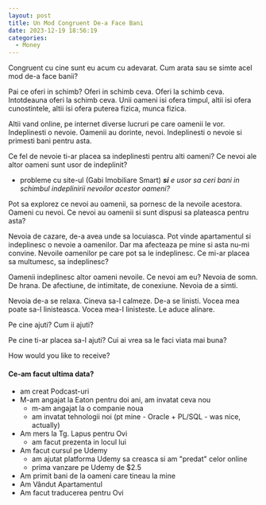 ```yaml
---
layout: post
title: Un Mod Congruent De-a Face Bani
date: 2023-12-19 18:56:19
categories:
  - Money
---
```

Congruent cu cine sunt eu acum cu adevarat. Cum arata sau se simte acel mod de-a face banii?

Pai ce oferi in schimb? Oferi in schimb ceva. Oferi la schimb ceva. Intotdeauna oferi la schimb ceva. Unii oameni isi ofera timpul, altii isi ofera cunostintele, altii isi ofera puterea fizica, munca fizica. 

Altii vand online, pe internet diverse lucruri pe care oamenii le vor. 
Indeplinesti o nevoie. Oamenii au dorinte, nevoi.
Indeplinesti o nevoie si primesti bani pentru asta. 

Ce fel de nevoie ti-ar placea sa indeplinesti pentru alti oameni? 
Ce nevoi ale altor oameni sunt usor de indeplinit?
- probleme cu site-ul (Gabi Imobiliare Smart)
***si** e usor sa ceri bani in schimbul indeplinirii nevoilor acestor oameni?*

Pot sa explorez ce nevoi au oamenii, sa pornesc de la nevoile acestora. Oameni cu nevoi. Ce nevoi au oamenii si sunt dispusi sa plateasca pentru asta?

Nevoia de cazare, de-a avea unde sa locuiasca. Pot vinde apartamentul si indeplinesc o nevoie a oamenilor. Dar ma afecteaza pe mine si asta nu-mi convine. Nevoile oamenilor pe care pot sa le indeplinesc. Ce mi-ar placea sa multumesc, sa indeplinesc?

Oamenii indeplinesc altor oameni nevoile. Ce nevoi am eu? Nevoia de somn. De hrana. De afectiune, de intimitate, de conexiune. Nevoia de a simti.  

Nevoia de-a se relaxa. Cineva sa-I calmeze. De-a se linisti. Vocea mea poate sa-I linisteasca. Vocea mea-I linisteste. Le aduce alinare.

Pe cine ajuti? Cum ii ajuti?

Pe cine ti-ar placea sa-I ajuti? Cui ai vrea sa le faci viata mai buna?

How would you like to receive?

#### Ce-am facut ultima data?
- am creat Podcast-uri
- M-am angajat la Eaton pentru doi ani, am invatat ceva nou
	- m-am angajat la o companie noua
	- am invatat tehnologii noi (pt mine - Oracle + PL/SQL - was nice, actually)
- Am mers la Tg. Lapus pentru Ovi
	- am facut prezenta in locul lui
- Am facut cursul pe Udemy
	- am ajutat platforma Udemy sa creasca si am "predat" celor online
	- prima vanzare pe Udemy de $2.5
- Am primit bani de la oameni care tineau la mine
- Am Vândut Apartamentul 
- Am facut traducerea pentru Ovi